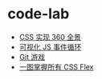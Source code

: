 # code-lab

- [CSS 实现 360 全景](https://lecepin.github.io/code-lab/360-panorama/)
- [可视化 JS 事件循环](js-event-loop)
- [Git 游戏](https://learngitbranching.js.org/)
- [一图掌握所有 CSS Flex](flex%20备忘录)
